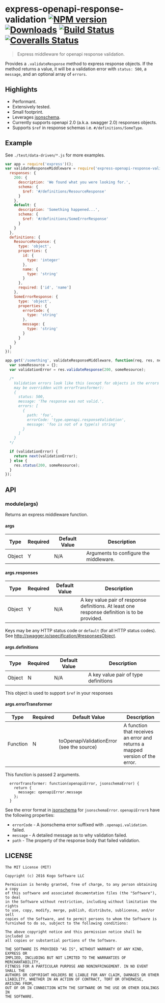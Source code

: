 # express-openapi-response-validation [![NPM version][npm-image]][npm-url] [![Downloads][downloads-image]][npm-url] [![Build Status][travis-image]][travis-url] [![Coveralls Status][coveralls-image]][coveralls-url]
> Express middleware for openapi response validation.

Provides a `.validateResponse` method to express response objects.  If the method
returns a value, it will be a validation error with `status: 500`, a `message`, and
an optional array of `errors`.

## Highlights

* Performant.
* Extensively tested.
* Small footprint.
* Leverages [jsonschema](https://www.npmjs.com/package/jsonschema).
* Currently supports openapi 2.0 (a.k.a. swagger 2.0) responses objects.
* Supports `$ref` in response schemas i.e. `#/definitions/SomeType`.

## Example

See `./test/data-driven/*.js` for more examples.

```javascript
var app = require('express')();
var validateResponseMiddleware = require('express-openapi-response-validation')({
  responses: {
    200: {
      description: 'We found what you were looking for.',
      schema: {
        $ref: '#/definitions/ResourceResponse'
      }
    },
    default: {
      description: 'Something happened...',
      schema: {
        $ref: '#/definitions/SomeErrorResponse'
      }
    }
  },
  definitions: {
    ResourceResponse: {
      type: 'object',
      properties: {
        id: {
          type: 'integer'
        },
        name: {
          type: 'string'
        }
      },
      required: ['id', 'name']
    },
    SomeErrorResponse: {
      type: 'object',
      properties: {
        errorCode: {
          type: 'string'
        },
        message: {
          type: 'string'
        }
      }
    }
  }
});

app.get('/something', validateResponseMiddleware, function(req, res, next) {
  var someResource = {};
  var validationError = res.validateResponse(200, someResource);

  /*
    Validation errors look like this (except for objects in the errors array which
    may be overridden with errorTransformer):
    {
      status: 500,
      message: 'The response was not valid.',
      errors: [
        {
          path: 'foo',
          errorCode: 'type.openapi.responseValidation',
          message: 'foo is not of a type(s) string'
        }
      ]
    }
  */

  if (validationError) {
    return next(validationError);
  } else {
    res.status(200, someResource);
  }
});
```

## API

### module(args)

Returns an express middleware function.

#### args

|Type|Required|Default Value|Description|
|----|--------|-------------|-----------|
|Object|Y|N/A|Arguments to configure the middleware.|

#### args.responses

|Type|Required|Default Value|Description|
|----|--------|-------------|-----------|
|Object|Y|N/A|A key value pair of response definitions.  At least one response definition is to be provided.|

Keys may be any HTTP status code or `default` (for all HTTP status codes).  See
http://swagger.io/specification/#responsesObject.

#### args.definitions

|Type|Required|Default Value|Description|
|----|--------|-------------|-----------|
|Object|N|N/A|A key value pair of type definitions|

This object is used to support `$ref` in your responses

#### args.errorTransformer

|Type|Required|Default Value|Description|
|----|--------|-------------|-----------|
|Function|N|toOpenapiValidationError (see the source)|A function that receives an error and returns a mapped version of the error.|

This function is passed 2 arguments.

```
  errorTransformer: function(openapiError, jsonschemaError) {
    return {
      message: openapiError.message
    };
  }
```

See the error format in [jsonschema](https://www.npmjs.com/package/jsonschema) for
`jsonschemaError`.  `openapiError`s have the following properties:

* `errorCode` - A jsonschema error suffixed with `.openapi.validation`.
failed.
* `message` - A detailed message as to why validation failed.
* `path` - The property of the response body that failed validation.

## LICENSE
``````
The MIT License (MIT)

Copyright (c) 2016 Kogo Software LLC

Permission is hereby granted, free of charge, to any person obtaining a copy
of this software and associated documentation files (the "Software"), to deal
in the Software without restriction, including without limitation the rights
to use, copy, modify, merge, publish, distribute, sublicense, and/or sell
copies of the Software, and to permit persons to whom the Software is
furnished to do so, subject to the following conditions:

The above copyright notice and this permission notice shall be included in
all copies or substantial portions of the Software.

THE SOFTWARE IS PROVIDED "AS IS", WITHOUT WARRANTY OF ANY KIND, EXPRESS OR
IMPLIED, INCLUDING BUT NOT LIMITED TO THE WARRANTIES OF MERCHANTABILITY,
FITNESS FOR A PARTICULAR PURPOSE AND NONINFRINGEMENT. IN NO EVENT SHALL THE
AUTHORS OR COPYRIGHT HOLDERS BE LIABLE FOR ANY CLAIM, DAMAGES OR OTHER
LIABILITY, WHETHER IN AN ACTION OF CONTRACT, TORT OR OTHERWISE, ARISING FROM,
OUT OF OR IN CONNECTION WITH THE SOFTWARE OR THE USE OR OTHER DEALINGS IN
THE SOFTWARE.
``````

[downloads-image]: http://img.shields.io/npm/dm/express-openapi-response-validation.svg
[npm-url]: https://npmjs.org/package/express-openapi-response-validation
[npm-image]: http://img.shields.io/npm/v/express-openapi-response-validation.svg

[travis-url]: https://travis-ci.org/kogosoftwarellc/express-openapi-response-validation
[travis-image]: http://img.shields.io/travis/kogosoftwarellc/express-openapi-response-validation.svg

[coveralls-url]: https://coveralls.io/r/kogosoftwarellc/express-openapi-response-validation
[coveralls-image]: http://img.shields.io/coveralls/kogosoftwarellc/express-openapi-response-validation/master.svg

